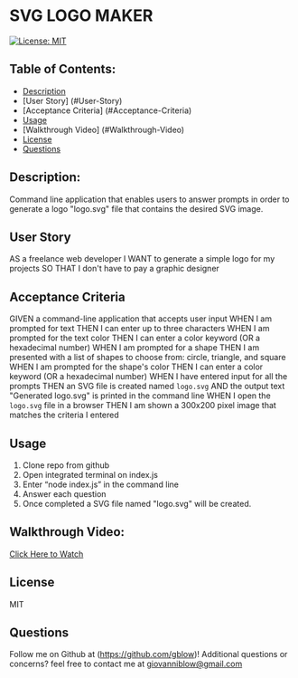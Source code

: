 # SVG LOGO MAKER

[![License: MIT](https://img.shields.io/badge/License-MIT-yellow.svg)](https://opensource.org/licenses/MIT)
  

## Table of Contents:
- [Description](#Description)
- [User Story] (#User-Story)
- [Acceptance Criteria] (#Acceptance-Criteria)
- [Usage](#Usage)
- [Walkthrough Video] (#Walkthrough-Video)
- [License](#License)
- [Questions](#Questions)


## Description:
Command line application that enables users to answer prompts in order to generate a logo "logo.svg" file that contains the desired SVG image.

## User Story
AS a freelance web developer
I WANT to generate a simple logo for my projects
SO THAT I don't have to pay a graphic designer


##  Acceptance Criteria
GIVEN a command-line application that accepts user input
WHEN I am prompted for text
THEN I can enter up to three characters
WHEN I am prompted for the text color
THEN I can enter a color keyword (OR a hexadecimal number)
WHEN I am prompted for a shape
THEN I am presented with a list of shapes to choose from: circle, triangle, and square
WHEN I am prompted for the shape's color
THEN I can enter a color keyword (OR a hexadecimal number)
WHEN I have entered input for all the prompts
THEN an SVG file is created named `logo.svg`
AND the output text "Generated logo.svg" is printed in the command line
WHEN I open the `logo.svg` file in a browser
THEN I am shown a 300x200 pixel image that matches the criteria I entered


## Usage
1. Clone repo from github
2. Open integrated terminal on index.js
3. Enter “node index.js” in the command line
4. Answer each question 
5. Once completed a SVG file named "logo.svg" will be created.

## Walkthrough Video:
<a href="https://drive.google.com/file/d/1hCJl4Gl6EJACs0Dj-bgbdKYknGywa--J/preview">Click Here to Watch</a>

## License 
MIT
  
## Questions

Follow me on Github at (https://github.com/gblow)! Additional questions or concerns? feel free to contact me at giovanniblow@gmail.com

